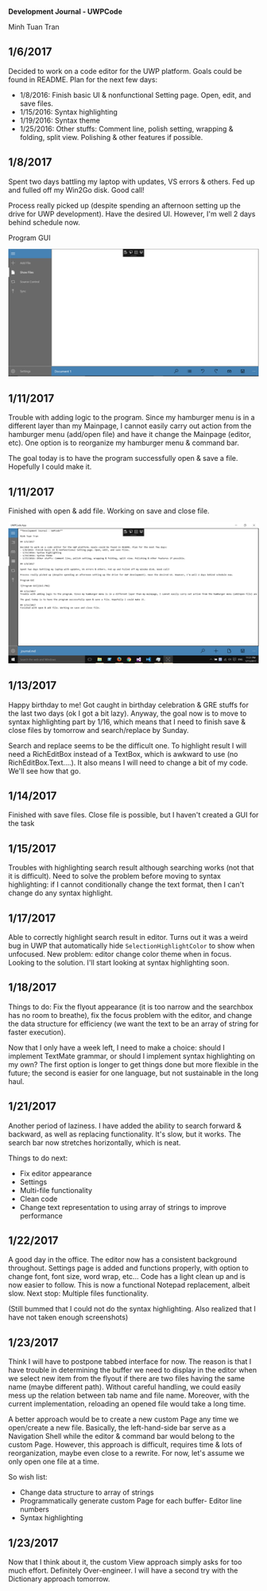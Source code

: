 ﻿**Development Journal - UWPCode**

Minh Tuan Tran

## 1/6/2017

Decided to work on a code editor for the UWP platform. Goals could be found in README. Plan for the next few days:
- 1/8/2016: Finish basic UI & nonfunctional Setting page. Open, edit, and save files.
- 1/15/2016: Syntax highlighting
- 1/19/2016: Syntax theme
- 1/25/2016: Other stuffs: Comment line, polish setting, wrapping & folding, split view. Polishing & other features if possible.

## 1/8/2017

Spent two days battling my laptop with updates, VS errors & others. Fed up and fulled off my Win2Go disk. Good call!

Process really picked up (despite spending an afternoon setting up the drive for UWP development). Have the desired UI. However, I'm well 2 days behind schedule now.

Program GUI

![Program GUI](GUI.PNG)

## 1/11/2017
Trouble with adding logic to the program. Since my hamburger menu is in a different layer than my Mainpage, I cannot easily carry out action from the hamburger menu (add/open file) and have it change the Mainpage (editor, etc). One option is to reorganize my hamburger menu & command bar.

The goal today is to have the program successfully open & save a file. Hopefully I could make it.

## 1/11/2017
Finished with open & add file. Working on save and close file.

![Open File](OpenFile.png)

## 1/13/2017
Happy birthday to me! Got caught in birthday celebration & GRE stuffs for the last two days (ok I got a bit lazy). Anyway, the goal now is to move to syntax highlighting part by 1/16, which means that I need to finish save & close files by tomorrow and search/replace by Sunday.

Search and replace seems to be the difficult one. To highlight result I will need a RichEditBox instead of a TextBox, which is awkward to use (no RichEditBox.Text....). It also means I will need to change a bit of my code. We'll see how that go.

## 1/14/2017
Finished with save files. Close file is possible, but I haven't created a GUI for the task

## 1/15/2017
Troubles with highlighting search result although searching works (not that it is difficult). Need to solve the problem before moving to syntax highlighting: if I cannot conditionally change the text format, then I can't change do any syntax highlight.

## 1/17/2017
Able to correctly highlight search result in editor. Turns out it was a weird bug in UWP that automatically hide `SelectionHighlightColor` to show when unfocused. New problem: editor change color theme when in focus. Looking to the solution. I'll start looking at syntax highlighting soon.

## 1/18/2017
Things to do: Fix the flyout appearance (it is too narrow and the searchbox has no room to breathe), fix the focus problem with the editor, and change the data structure for efficiency (we want the text to be an array of string for faster execution).

Now that I only have a week left, I need to make a choice: should I implement TextMate grammar, or should I implement syntax highlighting on my own? The first option is longer to get things done but more flexible in the future; the second is easier for one language, but not sustainable in the long haul.

## 1/21/2017
Another period of laziness. I have added the ability to search forward & backward, as well as replacing functionality. It's slow, but it works. The search bar now stretches horizontally, which is neat.

Things to do next:
- Fix editor appearance
- Settings
- Multi-file functionality
- Clean code
- Change text representation to using array of strings to improve performance

## 1/22/2017
A good day in the office. The editor now has a consistent background throughout. Settings page is added and functions properly, with option to change font, font size, word wrap, etc... Code has a light clean up and is now easier to follow. This is now a functional Notepad replacement, albeit slow. Next stop: Multiple files functionality.

(Still bummed that I could not do the syntax highlighting. Also realized that I have not taken enough screenshots)

## 1/23/2017
Think I will have to postpone tabbed interface for now. The reason is that I have trouble in determining the buffer we need to display in the editor when we select new item from the flyout if there are two files having the same name (maybe different path). Without careful handling, we could easily mess up the relation between tab name and file name. Moreover, with the current implementation, reloading an opened file would take a long time.

A better approach would be to create a new custom Page any time we open/create a new file. Basically, the left-hand-side bar serve as a Navigation Shell while the editor & command bar would belong to the custom Page. However, this approach is difficult, requires time & lots of reorganization, maybe even close to a rewrite. For now, let's assume we only open one file at a time.

So wish list:
- Change data structure to array of strings
- Programmatically generate custom Page for each buffer- Editor line numbers
- Syntax highlighting

## 1/23/2017
Now that I think about it, the custom View approach simply asks for too much effort. Definitely Over-engineer. I will have a second try with the Dictionary approach tomorrow.
